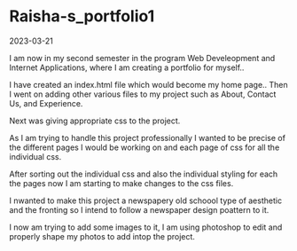 # Raisha-s_portfolio1
2023-03-21

I am now in my second semester in the program Web Develeopment and Internet Applications, where I am creating a portfolio for myself..

I have created an index.html file which would become my home page.. Then I went on adding other various files to my project such as About, Contact Us, and Experience.

Next was giving appropriate css to the project. 

As I am trying to handle this project professionally I wanted to be precise of the different pages I would be working on and each page of css for all the individual css.

After sorting out the individual css and also the individual styling for each the pages now I am starting to make changes to the css files.

I nwanted to make this project a newspapery old schoool type of aesthetic and the fronting so I intend to follow a newspaper design poattern to it.

I now am trying to add some images to it, I am using photoshop to edit and properly shape my photos to add intop the project.
